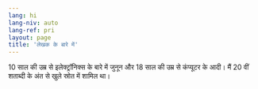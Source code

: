 ```yaml
---
lang: hi
lang-niv: auto
lang-ref: pri
layout: page
title: 'लेखक के बारे में'
---
```


10 साल की उम्र से इलेक्ट्रॉनिक्स के बारे में जुनून और 18 साल की उम्र से कंप्यूटर के आदी।
मैं 20 वीं शताब्दी के अंत से खुले स्रोत में शामिल था।
